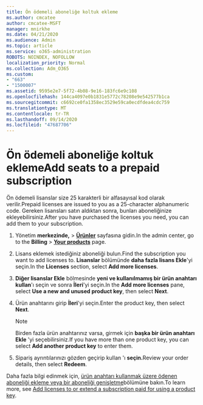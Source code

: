 ```yaml
---
title: Ön ödemeli aboneliğe koltuk ekleme
ms.author: cmcatee
author: cmcatee-MSFT
manager: mnirkhe
ms.date: 04/21/2020
ms.audience: Admin
ms.topic: article
ms.service: o365-administration
ROBOTS: NOINDEX, NOFOLLOW
localization_priority: Normal
ms.collection: Adm_O365
ms.custom:
- "663"
- "1500007"
ms.assetid: 9595e2e7-5f72-4b08-9e16-183fc6e9c108
ms.openlocfilehash: 144ca4097e0b1831e5772c78208e9e542577b1ca
ms.sourcegitcommit: c6692ce0fa1358ec3529e59ca0ecdfdea4cdc759
ms.translationtype: MT
ms.contentlocale: tr-TR
ms.lasthandoff: 09/14/2020
ms.locfileid: "47687706"
---
```

# <a name="add-seats-to-a-prepaid-subscription"></a><span data-ttu-id="69cbe-102">Ön ödemeli aboneliğe koltuk ekleme</span><span class="sxs-lookup"><span data-stu-id="69cbe-102">Add seats to a prepaid subscription</span></span>

<span data-ttu-id="69cbe-103">Ön ödemeli lisanslar size 25 karakterli bir alfasayısal kod olarak verilir.</span><span class="sxs-lookup"><span data-stu-id="69cbe-103">Prepaid licenses are issued to you as a 25-character alphanumeric code.</span></span> <span data-ttu-id="69cbe-104">Gereken lisansları satın aldıktan sonra, bunları aboneliğinize ekleyebilirsiniz.</span><span class="sxs-lookup"><span data-stu-id="69cbe-104">After you have purchased the licenses you need, you can add them to your subscription.</span></span> 

1. <span data-ttu-id="69cbe-105">Yönetim **merkezinde,**  >  **[Ürünler](https://go.microsoft.com/fwlink/p/?linkid=842054)** sayfasına gidin.</span><span class="sxs-lookup"><span data-stu-id="69cbe-105">In the admin center, go to the **Billing** > **[Your products](https://go.microsoft.com/fwlink/p/?linkid=842054)** page.</span></span>

2. <span data-ttu-id="69cbe-106">Lisans eklemek istediğiniz aboneliği bulun.</span><span class="sxs-lookup"><span data-stu-id="69cbe-106">Find the subscription you want to add licenses to.</span></span> <span data-ttu-id="69cbe-107">**Lisanslar** bölümünde **daha fazla lisans Ekle**'yi seçin.</span><span class="sxs-lookup"><span data-stu-id="69cbe-107">In the **Licenses** section, select **Add more licenses**.</span></span>

3. <span data-ttu-id="69cbe-108">**Diğer lisanslar Ekle** bölmesinde **yeni ve kullanılmamış bir ürün anahtarı kullan**'ı seçin ve sonra **İleri**'yi seçin.</span><span class="sxs-lookup"><span data-stu-id="69cbe-108">In the **Add more licenses** pane, select **Use a new and unused product key**, then select **Next**.</span></span>

4. <span data-ttu-id="69cbe-109">Ürün anahtarını girip **İleri**'yi seçin.</span><span class="sxs-lookup"><span data-stu-id="69cbe-109">Enter the product key, then select **Next**.</span></span>

    > [!NOTE]
    > <span data-ttu-id="69cbe-110">Birden fazla ürün anahtarınız varsa, girmek için **başka bir ürün anahtarı Ekle** 'yi seçebilirsiniz.</span><span class="sxs-lookup"><span data-stu-id="69cbe-110">If you have more than one product key, you can select **Add another product key** to enter them.</span></span>

5. <span data-ttu-id="69cbe-111">Sipariş ayrıntılarınızı gözden geçirip kullan 'ı **seçin.**</span><span class="sxs-lookup"><span data-stu-id="69cbe-111">Review your order details, then select **Redeem**.</span></span>

<span data-ttu-id="69cbe-112">Daha fazla bilgi edinmek için, [ürün anahtarı kullanmak üzere ödenen aboneliği ekleme veya bir aboneliği genişletme](https://docs.microsoft.com/microsoft-365/commerce/licenses/add-licenses-using-product-key)bölümüne bakın.</span><span class="sxs-lookup"><span data-stu-id="69cbe-112">To learn more, see [Add licenses to or extend a subscription paid for using a product key](https://docs.microsoft.com/microsoft-365/commerce/licenses/add-licenses-using-product-key).</span></span>